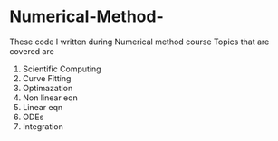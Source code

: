 # Numerical-Method-
These code I written during Numerical method course
Topics that are covered are 
1. Scientific Computing
2. Curve Fitting
3. Optimazation
4. Non linear eqn
5. Linear eqn
6. ODEs
7. Integration
